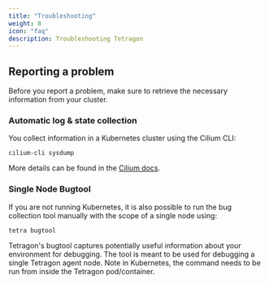 ```yaml
---
title: "Troubleshooting"
weight: 8
icon: "faq"
description: Troubleshooting Tetragon
---
```


## Reporting a problem

Before you report a problem, make sure to retrieve the necessary information from your cluster.

### Automatic log & state collection

You collect information in a Kubernetes cluster using the Cilium CLI:

```shell-session
cilium-cli sysdump
```

More details can be found in the [Cilium docs](https://docs.cilium.io/en/stable/operations/troubleshooting/#automatic-log-state-collection).

### Single Node Bugtool

If you are not running Kubernetes, it is also possible to run the bug collection tool manually with the scope of a single node using:

```shell-session
tetra bugtool
```

Tetragon's bugtool captures potentially useful information about your environment for debugging. The tool is meant to be used for debugging a single Tetragon agent node. Note in Kubernetes, the command needs to be run from inside the Tetragon pod/container.

